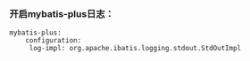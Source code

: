 
### 开启mybatis-plus日志：

```
mybatis-plus:
	configuration:
	 log-impl: org.apache.ibatis.logging.stdout.StdOutImpl
```



